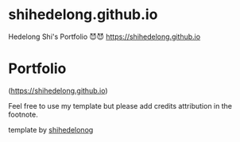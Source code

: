 # shihedelong.github.io
Hedelong Shi's Portfolio 😈😈 https://shihedelong.github.io
# Portfolio

(https://shihedelong.github.io)

Feel free to use my template but please add credits attribution in the footnote.

<a> template by </a> <a href="https://shihedelong.github.io/">shihedelonog</a>


